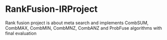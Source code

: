 # RankFusion-IRProject
Rank fusion project is about meta search and implements CombSUM, CombMAX, CombMIN, CombMNZ, CombANZ and ProbFuse algorithms with final evaluation
